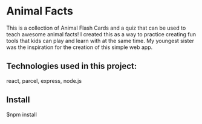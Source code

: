 # Animal Facts

This is a collection of Animal Flash Cards and a quiz that can be used to teach awesome animal facts! I created this as a way to practice creating fun tools that kids can play and learn with at the same time. My youngest sister was the inspiration for the creation of this simple web app.

## Technologies used in this project:
react, parcel, express, node.js

## Install
$npm install